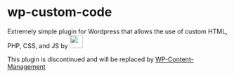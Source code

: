 # wp-custom-code
Extremely simple plugin for Wordpress that allows the use of custom HTML, PHP, CSS, and JS by <a href="https://www.ssl.com"><img src="http://sslcom.github.io/bootstrap-hpanel/images/SSLcom-Dark.svg" height="30"></a>

This plugin is discontinued and will be replaced by [WP-Content-Management](https://github.com/SSLcom/WP-Content-Management)
